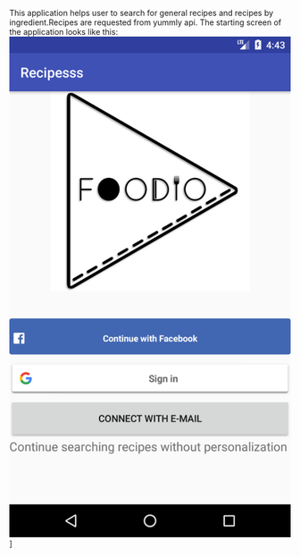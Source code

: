This application helps user to search for general recipes and recipes by ingredient.Recipes are requested from yummly api. 
The starting screen of the application looks like this:
![](doc/download.png)]
